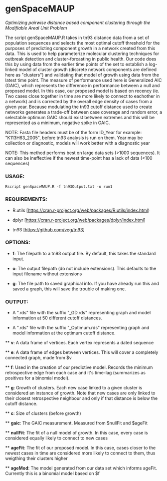 # genSpaceMAUP
*Optimizing pairwise distance based component clustering through the Modifiable Areal Unit Problem*

The script genSpaceMAUP.R takes in tn93 distance data from a set of population sequences and selects the most optimal cutoff threshold for the purposes of predicting component growth in a network created from this data. This is used to help parameterize molecular clustering techniques for outbreak detection and cluster-forcasting in public health. Our code does this by using data from the earlier time points of the set to establish a log-linked model of cluster growth (discrete network components are defined here as "clusters") and validating that model of growth using data from the latest time point. The measure of performance used here is Generalized AIC (GAIC), which represents the difference in performance between a null and proposed model. In this case, our proposed model is based on recency (ie. Two cases close together in time are more likely to connect to eachother in a network) and is corrected by the overall edge density of cases from a given year. Because modulating the tn93 cutoff distance used to create networks generates a trade-off between case coverage and random error, a selectable optimum GAIC should exist between extremes and this will be represented as a minimum, negative spike in GAIC.


NOTE: Fasta file headers must be of the form ID_Year for example: "K113H63_2005", before tn93 analysis is run on them. Year may be collection or diagnostic, models will work better with a diagnostic year
  
NOTE: This method performs best on large data sets (>1000 sequences). It can also be ineffective if the newest time-point has a lack of data (<100 sequences)



### USAGE:

`Rscript genSpaceMAUP.R -f tn93Output.txt -o run1`



### REQUIREMENTS:

* R.utils [https://cran.r-project.org/web/packages/R.utils/index.html)

* dplyr [https://cran.r-project.org/web/packages/dplyr/index.html]

* tn93 [https://github.com/veg/tn93]



### OPTIONS:

* **f**: The filepath to a tn93 output file. By default, this takes the standard input.

* **o**: The output filepath (do not include extensions). This defaults to the input filename without extensions

* **g**: The file path to saved graphical info. If you have already run this and saved a graph, this will save the trouble of making one.



### OUTPUT:

* A ".rds" file with the suffix "_GD.rds" representing graph and model information at 50 different cutoff distances. 

* A ".rds" file with the suffix "_Optimum.rds" representing graph and model information at the optimum cutoff distance. 

** **v**: A data frame of vertices. Each vertex represents a dated sequence

** **e**: A data frame of edges between vertices. This will cover a completely connected graph, made from $v

** **f**: Used in the creation of our predictive model. Records the minimum retrospective edge from each case and it's time-lag 
(summarizes as positives for a binomial model).

** **g**: Growth of clusters. Each new case linked to a given cluster is considered an instance of growth. Note that new cases are only linked to their closest retrospective neighbour and only if that distance is below the cutoff distance.

** **c**: Size of clusters (before growth)

** **gaic**: The GAIC measurement. Measured from $nullFit and $ageFit

** **nullFit**: The fit of a null model of growth. In this case, every case is considered equally likely to connect to new cases

** **ageFit**: The fit of our proposed model. In this case, cases closer to the newest cases in time are considered more likely to connect to them, thus weigthing their clusters higher

** **ageMod**: The model generated from our data set which informs ageFit. Currently this is a binomial model based on $f
